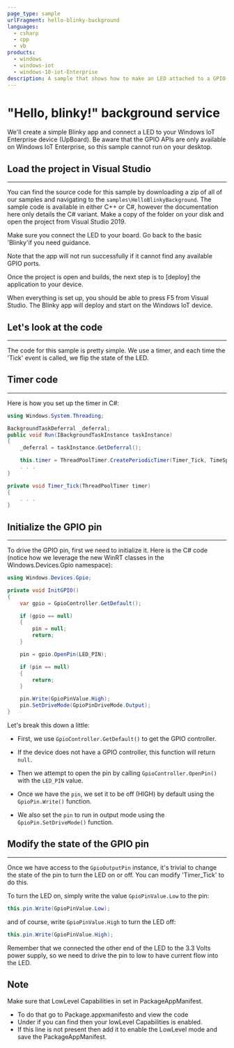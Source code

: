 ```yaml
---
page_type: sample
urlFragment: hello-blinky-background
languages: 
  - csharp
  - cpp
  - vb
products:
  - windows
  - windows-iot
  - windows-10-iot-Enterprise
description: A sample that shows how to make an LED attached to a GPIO pin blink on and off from a background service for Windows 10 IoT Enterprise.
---
```


# "Hello, blinky!" background service

We'll create a simple Blinky app and connect a LED to your Windows IoT Enterprise device (UpBoard).  Be aware that the GPIO APIs are
only available on Windows IoT Enterprise, so this sample cannot run on your desktop.

## Load the project in Visual Studio
___

You can find the source code for this sample by downloading a zip of all of our samples and navigating to the `samples\HelloBlinkyBackground`.  The sample code is available in either C++ or C#, however the documentation here only details the C# variant. Make a copy of the folder on your disk and open the project from Visual Studio 2019.

Make sure you connect the LED to your board. Go back to the basic 'Blinky'if you need guidance.

Note that the app will not run successfully if it cannot find any available GPIO ports.

Once the project is open and builds, the next step is to [deploy] the application to your device.

When everything is set up, you should be able to press F5 from Visual Studio.  The Blinky app will deploy and start on the Windows IoT device.

## Let's look at the code
___
The code for this sample is pretty simple. We use a timer, and each time the 'Tick' event is called, we flip the state of the LED.


## Timer code
___
Here is how you set up the timer in C#:
```csharp
using Windows.System.Threading;

BackgroundTaskDeferral _deferral;
public void Run(IBackgroundTaskInstance taskInstance)
{
    _deferral = taskInstance.GetDeferral();

    this.timer = ThreadPoolTimer.CreatePeriodicTimer(Timer_Tick, TimeSpan.FromMilliseconds(500));
    . . .
}

private void Timer_Tick(ThreadPoolTimer timer)
{
    . . .
}
```


## Initialize the GPIO pin
___
To drive the GPIO pin, first we need to initialize it. Here is the C# code (notice how we leverage the new WinRT classes in the Windows.Devices.Gpio namespace):

```csharp
using Windows.Devices.Gpio;

private void InitGPIO()
{
    var gpio = GpioController.GetDefault();

    if (gpio == null)
    {
        pin = null;
        return;
    }

    pin = gpio.OpenPin(LED_PIN);

    if (pin == null)
    {
        return;
    }

    pin.Write(GpioPinValue.High);
    pin.SetDriveMode(GpioPinDriveMode.Output);
}
```

Let's break this down a little:

* First, we use `GpioController.GetDefault()` to get the GPIO controller.

* If the device does not have a GPIO controller, this function will return `null`.

* Then we attempt to open the pin by calling `GpioController.OpenPin()` with the `LED_PIN` value.

* Once we have the `pin`, we set it to be off (HIGH) by default using the `GpioPin.Write()` function.

* We also set the `pin` to run in output mode using the `GpioPin.SetDriveMode()` function.


## Modify the state of the GPIO pin
___
Once we have access to the `GpioOutputPin` instance, it's trivial to change the state of the pin to turn the LED on or off.  You can modify 'Timer_Tick' to do this.

To turn the LED on, simply write the value `GpioPinValue.Low` to the pin:

```csharp
this.pin.Write(GpioPinValue.Low);
```

and of course, write `GpioPinValue.High` to turn the LED off:

```csharp
this.pin.Write(GpioPinValue.High);
```

Remember that we connected the other end of the LED to the 3.3 Volts power supply, so we need to drive the pin to low to have current flow into the LED.

## Note

Make sure that LowLevel Capabilities in set in PackageAppManifest.
* To do that go to Package.appxmanifesto and view the code
* Under <Capabilities> if you can find <DeviceCapability Name="lowLevel"/> then your lowLevel Capabilities is enabled.
* If this line <DeviceCapability Name="lowLevel"/> is not present then add it to enable the LowLevel mode and save the PackageAppManifest.
